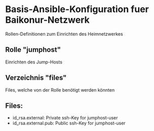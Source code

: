 # Basis-Ansible-Konfiguration fuer Baikonur-Netzwerk
Rollen-Definitionen zum Einrichten des Heimnetzwerkes

## Rolle "jumphost"
Einrichten des Jump-Hosts

## Verzeichnis "files"
Files, welche von der Rolle benötigt werden könnten

## Files:
* id_rsa.external: Private ssh-Key for jumphost-user
* id_rsa.external.pub: Public ssh-Key for jumphost-user